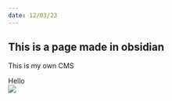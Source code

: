 ```yaml
---
date: 12/03/23
---
```


## This is a page made in obsidian

This is my own CMS

<div class="flex flex-col items-center w-screen bg-primary">
	Hello
</div>

<img src="/images/self-art.png"/>
